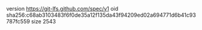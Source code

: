 version https://git-lfs.github.com/spec/v1
oid sha256:c68ab3103483f6f0de35a12f135da43f94209ed02a694771d6b41c93787fc559
size 2543

